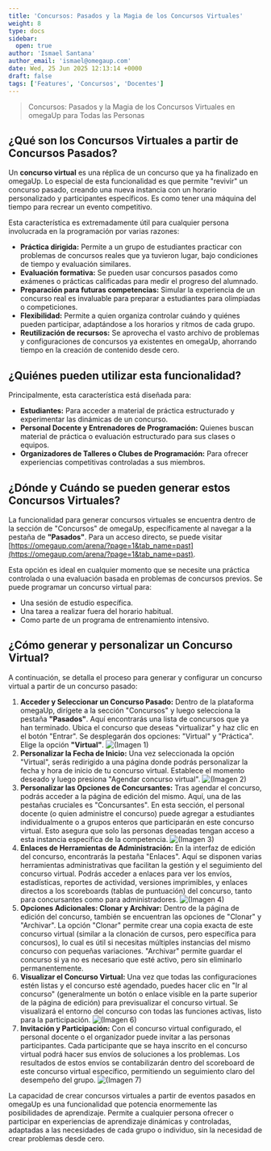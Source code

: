 ```yaml
---
title: 'Concursos: Pasados y la Magia de los Concursos Virtuales'
weight: 8
type: docs
sidebar:
  open: true
author: 'Ismael Santana'
author_email: 'ismael@omegaup.com'
date: Wed, 25 Jun 2025 12:13:14 +0000
draft: false
tags: ['Features', 'Concursos', 'Docentes']
---
```


> Concursos: Pasados y la Magia de los Concursos Virtuales en omegaUp para Todas las Personas

## ¿Qué son los Concursos Virtuales a partir de Concursos Pasados?

Un **concurso virtual** es una réplica de un concurso que ya ha finalizado en omegaUp. Lo especial de esta funcionalidad es que permite "revivir" un concurso pasado, creando una nueva instancia con un horario personalizado y participantes específicos. Es como tener una máquina del tiempo para recrear un evento competitivo.

Esta característica es extremadamente útil para cualquier persona involucrada en la programación por varias razones:

* **Práctica dirigida:** Permite a un grupo de estudiantes practicar con problemas de concursos reales que ya tuvieron lugar, bajo condiciones de tiempo y evaluación similares.
* **Evaluación formativa:** Se pueden usar concursos pasados como exámenes o prácticas calificadas para medir el progreso del alumnado.
* **Preparación para futuras competencias:** Simular la experiencia de un concurso real es invaluable para preparar a estudiantes para olimpiadas o competiciones.
* **Flexibilidad:** Permite a quien organiza controlar cuándo y quiénes pueden participar, adaptándose a los horarios y ritmos de cada grupo.
* **Reutilización de recursos:** Se aprovecha el vasto archivo de problemas y configuraciones de concursos ya existentes en omegaUp, ahorrando tiempo en la creación de contenido desde cero.

## ¿Quiénes pueden utilizar esta funcionalidad?

Principalmente, esta característica está diseñada para:

* **Estudiantes:** Para acceder a material de práctica estructurado y experimentar las dinámicas de un concurso.
* **Personal Docente y Entrenadores de Programación:** Quienes buscan material de práctica o evaluación estructurado para sus clases o equipos.
* **Organizadores de Talleres o Clubes de Programación:** Para ofrecer experiencias competitivas controladas a sus miembros.

## ¿Dónde y Cuándo se pueden generar estos Concursos Virtuales?

La funcionalidad para generar concursos virtuales se encuentra dentro de la sección de "Concursos" de omegaUp, específicamente al navegar a la pestaña de **"Pasados"**. Para un acceso directo, se puede visitar [https://omegaup.com/arena/?page=1&tab_name=past](https://omegaup.com/arena/?page=1&tab_name=past).

Esta opción es ideal en cualquier momento que se necesite una práctica controlada o una evaluación basada en problemas de concursos previos. Se puede programar un concurso virtual para:
* Una sesión de estudio específica.
* Una tarea a realizar fuera del horario habitual.
* Como parte de un programa de entrenamiento intensivo.

## ¿Cómo generar y personalizar un Concurso Virtual?

A continuación, se detalla el proceso para generar y configurar un concurso virtual a partir de un concurso pasado:

1.  **Acceder y Seleccionar un Concurso Pasado:**
    Dentro de la plataforma omegaUp, dirígete a la sección "Concursos" y luego selecciona la pestaña **"Pasados"**. Aquí encontrarás una lista de concursos que ya han terminado. Ubica el concurso que deseas "virtualizar" y haz clic en el botón "Entrar". Se desplegarán dos opciones: "Virtual" y "Práctica". Elige la opción **"Virtual"**. ![(Imagen 1)](/images/concurso-virtual-1.png)
2.  **Personalizar la Fecha de Inicio:**
    Una vez seleccionada la opción "Virtual", serás redirigido a una página donde podrás personalizar la fecha y hora de inicio de tu concurso virtual. Establece el momento deseado y luego presiona "Agendar concurso virtual". ![(Imagen 2)](/images/concurso-virtual-2.png)
3.  **Personalizar las Opciones de Concursantes:**
    Tras agendar el concurso, podrás acceder a la página de edición del mismo. Aquí, una de las pestañas cruciales es "Concursantes". En esta sección, el personal docente (o quien administre el concurso) puede agregar a estudiantes individualmente o a grupos enteros que participarán en este concurso virtual. Esto asegura que solo las personas deseadas tengan acceso a esta instancia específica de la competencia. ![(Imagen 3)](/images/concurso-virtual-3.png)
4.  **Enlaces de Herramientas de Administración:**
    En la interfaz de edición del concurso, encontrarás la pestaña "Enlaces". Aquí se disponen varias herramientas administrativas que facilitan la gestión y el seguimiento del concurso virtual. Podrás acceder a enlaces para ver los envíos, estadísticas, reportes de actividad, versiones imprimibles, y enlaces directos a los scoreboards (tablas de puntuación) del concurso, tanto para concursantes como para administradores. ![(Imagen 4)](/images/concurso-virtual-4.png)
5.  **Opciones Adicionales: Clonar y Archivar:**
    Dentro de la página de edición del concurso, también se encuentran las opciones de "Clonar" y "Archivar". La opción "Clonar" permite crear una copia exacta de este concurso virtual (similar a la clonación de cursos, pero específica para concursos), lo cual es útil si necesitas múltiples instancias del mismo concurso con pequeñas variaciones. "Archivar" permite guardar el concurso si ya no es necesario que esté activo, pero sin eliminarlo permanentemente. 
6.  **Visualizar el Concurso Virtual:**
    Una vez que todas las configuraciones estén listas y el concurso esté agendado, puedes hacer clic en "Ir al concurso" (generalmente un botón o enlace visible en la parte superior de la página de edición) para previsualizar el concurso virtual. Se visualizará el entorno del concurso con todas las funciones activas, listo para la participación. ![(Imagen 6)](/images/concurso-virtual-6.png)
7.  **Invitación y Participación:**
    Con el concurso virtual configurado, el personal docente o el organizador puede invitar a las personas participantes. Cada participante que se haya inscrito en el concurso virtual podrá hacer sus envíos de soluciones a los problemas. Los resultados de estos envíos se contabilizarán dentro del scoreboard de este concurso virtual específico, permitiendo un seguimiento claro del desempeño del grupo. ![(Imagen 7)](/images/concurso-virtual-7.png)

La capacidad de crear concursos virtuales a partir de eventos pasados en omegaUp es una funcionalidad que potencia enormemente las posibilidades de aprendizaje. Permite a cualquier persona ofrecer o participar en experiencias de aprendizaje dinámicas y controladas, adaptadas a las necesidades de cada grupo o individuo, sin la necesidad de crear problemas desde cero.
